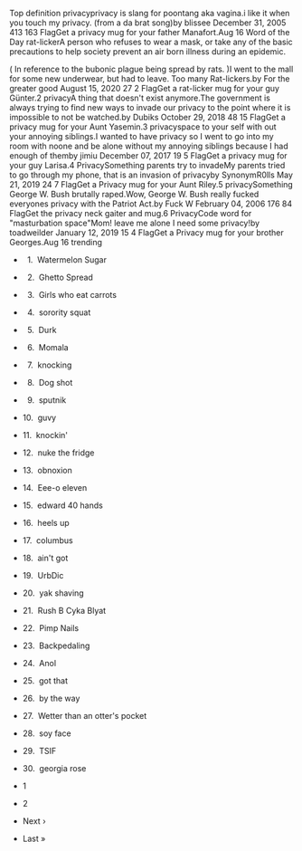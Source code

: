 Top definition privacyprivacy is slang for poontang aka vagina.i like it when you touch my privacy. (from a da brat song)by blissee December 31, 2005 413 163 FlagGet a privacy mug for your father Manafort.Aug 16 Word of the Day rat-lickerA person who refuses to wear a mask, or take any of the basic precautions to help society prevent an air born illness during an epidemic.  
  
( In reference to the bubonic plague being spread by rats. )I went to the mall for some new underwear, but had to leave. Too many Rat-lickers.by For the greater good August 15, 2020 27 2 FlagGet a rat-licker mug for your guy Günter.2 privacyA thing that doesn't exist anymore.The government is always trying to find new ways to invade our privacy to the point where it is impossible to not be watched.by Dubiks October 29, 2018 48 15 FlagGet a privacy mug for your Aunt Yasemin.3 privacyspace to your self with out your annoying siblings.I wanted to have privacy so I went to go into my room with noone and be alone without my annoying siblings because I had enough of themby jimiu December 07, 2017 19 5 FlagGet a privacy mug for your guy Larisa.4 PrivacySomething parents try to invadeMy parents tried to go through my phone, that is an invasion of privacyby SynonymR0lls May 21, 2019 24 7 FlagGet a Privacy mug for your Aunt Riley.5 privacySomething George W. Bush brutally raped.Wow, George W. Bush really fucked everyones privacy with the Patriot Act.by Fuck W February 04, 2006 176 84 FlagGet the privacy neck gaiter and mug.6 PrivacyCode word for "masturbation space"Mom! leave me alone I need some privacy!by toadweilder January 12, 2019 15 4 FlagGet a Privacy mug for your brother Georges.Aug 16 trending

*     1.  Watermelon Sugar
*     2.  Ghetto Spread
*     3.  Girls who eat carrots
*     4.  sorority squat
*     5.  Durk
*     6.  Momala
*     7.  knocking
*     8.  Dog shot
*     9.  sputnik
*   10.  guvy
*   11.  knockin'
*   12.  nuke the fridge
*   13.  obnoxion
*   14.  Eee-o eleven
*   15.  edward 40 hands
*   16.  heels up
*   17.  columbus
*   18.  ain't got
*   19.  UrbDic
*   20.  yak shaving
*   21.  Rush B Cyka Blyat
*   22.  Pimp Nails
*   23.  Backpedaling
*   24.  Anol
*   25.  got that
*   26.  by the way
*   27.  Wetter than an otter's pocket
*   28.  soy face
*   29.  TSIF
*   30.  georgia rose

*   1
*   2
*   Next ›
*   Last »